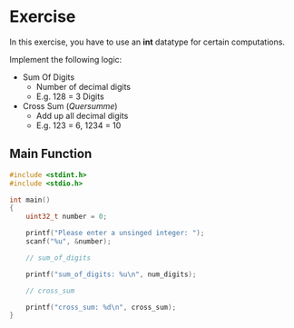 # Exercise

In this exercise, you have to use an **int** datatype for certain computations.

Implement the following logic:

- Sum Of Digits
  - Number of decimal digits
  - E.g. 128 = 3 Digits
- Cross Sum (*Quersumme*)
  - Add up all decimal digits
  - E.g. 123 = 6, 1234 = 10

## Main Function

```cpp
#include <stdint.h>
#include <stdio.h>

int main()
{
    uint32_t number = 0;

    printf("Please enter a unsinged integer: ");
    scanf("%u", &number);

    // sum_of_digits

    printf("sum_of_digits: %u\n", num_digits);

    // cross_sum

    printf("cross_sum: %d\n", cross_sum);
}

```

